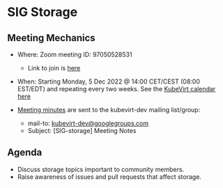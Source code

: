 # SIG Storage

## Meeting Mechanics

* Where: Zoom meeting ID: 97050528531
  * Link to join is [here](https://zoom.us/j/97050528531)

* When: Starting Monday, 5 Dec 2022 @ 14:00 CET/CEST (08:00 EST/EDT) and repeating every two weeks.  See the [KubeVirt calendar here](https://calendar.google.com/calendar/embed?src=kubevirt@cncf.io)

* [Meeting minutes](https://docs.google.com/document/d/1mqJMjzT1biCpImEvi76DCMZxv-DwxGYLiPRLcR6CWpE/edit) are sent to the kubevirt-dev mailing list/group:
  * mail-to: kubevirt-dev@googlegroups.com
  * Subject: [SIG-storage] Meeting Notes <DATE>

## Agenda 
* Discuss storage topics important to community members.
* Raise awareness of issues and pull requests that affect storage.
